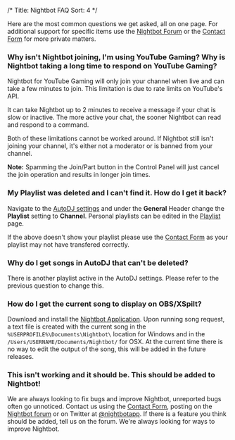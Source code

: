/*
Title: Nightbot FAQ
Sort: 4
*/

Here are the most common questions we get asked, all on one page. For additional support for specific items use the [Nightbot Forum](https://community.nightdev.com/c/nightbot) or the [Contact Form](https://www.nightdev.com/contact/) for more private matters.

### Why isn't Nightbot joining, I'm using YouTube Gaming? Why is Nightbot taking a long time to respond on YouTube Gaming?

Nightbot for YouTube Gaming will only join your channel when live and can take a few minutes to join. This limitation is due to rate limits on YouTube's API.

It can take Nightbot up to 2 minutes to receive a message if your chat is slow or inactive. The more active your chat, the sooner Nightbot can read and respond to a command.

Both of these limitations cannot be worked around. If Nightbot still isn't joining your channel, it's either not a moderator or is banned from your channel.

**Note:** Spamming the Join/Part button in the Control Panel will just cancel the join operation and results in longer join times.

### My Playlist was deleted and I can't find it. How do I get it back?

Navigate to the [AutoDJ settings](https://beta.nightbot.tv/song_requests) and under the **General** Header change the **Playlist** setting to **Channel**. Personal playlists can be edited in the [Playlist](https://beta.nightbot.tv/song_requests/playlist) page.

If the above doesn't show your playlist please use the [Contact Form](https://nightdev.com/contact/) as your playlist may not have transfered correctly.

### Why do I get songs in AutoDJ that can't be deleted?

There is another playlist active in the AutoDJ settings. Please refer to the previous question to change this.

### How do I get the current song to display on OBS/XSpilt?

Download and install the [Nightbot Application](https://docs.nightbot.tv/app-beta). Upon running song request, a text file is created with the current song in the `%USERPROFILE%\Documents\Nightbot\` location for Windows and in the `/Users/USERNAME/Documents/Nightbot/` for OSX. At the current time there is no way to edit the output of the song, this will be added in the future releases.

### This isn't working and it should be. This should be added to Nightbot!

We are always looking to fix bugs and improve Nightbot, unreported bugs often go unnoticed. Contact us using the [Contact Form](https://nightdev.com/contact/), posting on the [Nightbot forum](https://community.nightdev.com/c/nightbot) or on Twitter at [@nightbotapp](https://twitter.com/nightbotapp). If there is a feature you think should be added, tell us on the forum. We're always looking for ways to improve Nightbot. 
